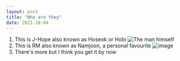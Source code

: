 ```yaml
---
layout: post
title: "Who are they"
date: 2021-10-04
---
```


1. This is J-Hope also known as Hoseok or Hobi
    ![The man himself](https://upload.wikimedia.org/wikipedia/commons/3/31/J-Hope_on_the_Billboard_Music_Awards_red_carpet%2C_1_May_2019.jpg)
2. This is RM also known as Namjoon, a personal favourite
    ![image](https://pyxis.nymag.com/v1/imgs/7be/898/c22698a83a66c5a268116b0f311af72592-22-rm-bts-2.rvertical.w1200.jpg)
3. There's more but I think you get it by now 
